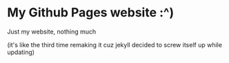 # My Github Pages website :^)

Just my website, nothing much

(it's like the third time remaking it cuz jekyll decided to screw itself up while updating)